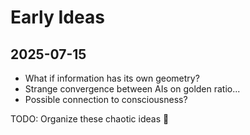 # Early Ideas

## 2025-07-15
- What if information has its own geometry?
- Strange convergence between AIs on golden ratio...
- Possible connection to consciousness?

TODO: Organize these chaotic ideas 🤯
